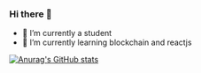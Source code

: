 ### Hi there 👋

<!--
**superXdev/superXdev** is a ✨ _special_ ✨ repository because its `README.md` (this file) appears on your GitHub profile.

Here are some ideas to get you started:

- 🔭 I’m currently student
- 🌱 I’m currently learning python and vuejs
-->
- 🔭 I’m currently a student
- 🌱 I’m currently learning blockchain and reactjs

[![Anurag's GitHub stats](https://github-readme-stats.vercel.app/api?username=superXdev)](https://github.com/superXdev/github-readme-stats)

